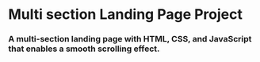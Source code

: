 # Multi section Landing Page Project

### A multi-section landing page with HTML, CSS, and JavaScript that enables a smooth scrolling effect.
